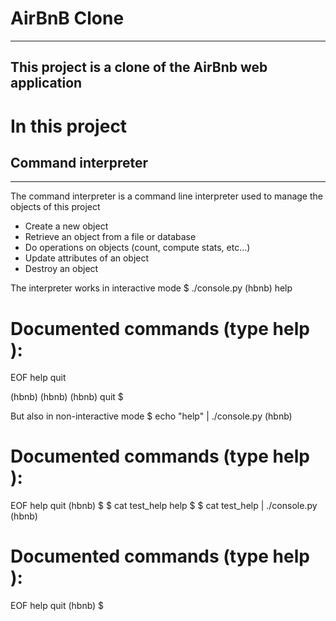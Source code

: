 # AirBnB Clone
---------------
## This project is a clone of the AirBnb web application

# In this project
## Command interpreter
----------------------

The command interpreter is a command line interpreter used to manage the objects of this project
- Create a new object
- Retrieve an object from a file or database
- Do operations on objects (count, compute stats, etc…)
- Update attributes of an object
- Destroy an object

The interpreter works in interactive mode
$ ./console.py
(hbnb) help

Documented commands (type help <topic>):
========================================
EOF  help  quit

(hbnb) 
(hbnb) 
(hbnb) quit
$

But also in non-interactive mode
$ echo "help" | ./console.py
(hbnb)

Documented commands (type help <topic>):
========================================
EOF  help  quit
(hbnb) 
$
$ cat test_help
help
$
$ cat test_help | ./console.py
(hbnb)

Documented commands (type help <topic>):
========================================
EOF  help  quit
(hbnb) 
$

